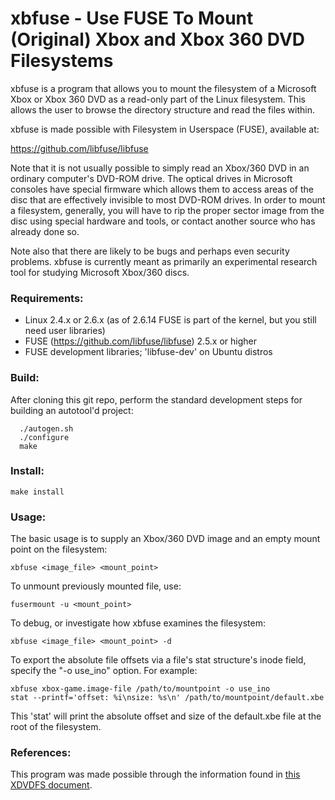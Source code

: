 # xbfuse - Use FUSE To Mount (Original) Xbox and Xbox 360 DVD Filesystems

xbfuse is a program that allows you to mount the filesystem of a 
Microsoft Xbox or Xbox 360 DVD as a read-only part of the Linux 
filesystem. This allows the user to browse the directory structure and 
read the files within. 

xbfuse is made possible with Filesystem in Userspace (FUSE), available 
at:

  https://github.com/libfuse/libfuse

Note that it is not usually possible to simply read an Xbox/360 DVD in
an ordinary computer's DVD-ROM drive. The optical drives in Microsoft 
consoles have special firmware which allows them to access areas of the 
disc that are effectively invisible to most DVD-ROM drives. In order to 
mount a filesystem, generally, you will have to rip the proper 
sector image from the disc using special hardware and tools, or contact 
another source who has already done so.

Note also that there are likely to be bugs and perhaps even security 
problems. xbfuse is currently meant as primarily an experimental 
research tool for studying Microsoft Xbox/360 discs.


### Requirements:
- Linux 2.4.x or 2.6.x (as of 2.6.14 FUSE is part of the kernel, but you still need user libraries)
- FUSE (https://github.com/libfuse/libfuse) 2.5.x or higher
- FUSE development libraries; 'libfuse-dev' on Ubuntu distros

### Build:
After cloning this git repo, perform the standard development steps for building an autotool'd project:
```
  ./autogen.sh
  ./configure
  make
```

### Install:
``` make install ```

### Usage:
The basic usage is to supply an Xbox/360 DVD image and an empty mount point on the filesystem:

    xbfuse <image_file> <mount_point>

To unmount previously mounted file, use:

    fusermount -u <mount_point>

To debug, or investigate how xbfuse examines the filesystem:

    xbfuse <image_file> <mount_point> -d

To export the absolute file offsets via a file's stat structure's inode field, specify the "-o use_ino" option. For example:

    xbfuse xbox-game.image-file /path/to/mountpoint -o use_ino
    stat --printf='offset: %i\nsize: %s\n' /path/to/mountpoint/default.xbe

This 'stat' will print the absolute offset and size of the default.xbe
file at the root of the filesystem.

### References:
This program was made possible through the information found in
[this XDVDFS document](https://multimedia.cx/xdvdfs.html).
